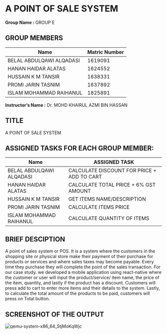 # A POINT OF SALE SYSTEM


**Group Name :** GROUP E


## GROUP MEMBERS  

**Name**                            | **Matric Number**
----------------------------------- | -------------
BELAL ABDULQAWI ALQADASI            | 1619091
HANAN HAIDAR ALATAS                 | 1624552
HUSSAIN K M TANSIR                  | 1638331
PROMI JARIN TASNIM                  | 1637892
ISLAM MOHAMMAD RAIHANUL             | 1825891




**Instructor’s Name :** Dr. MOHD KHAIRUL AZMI BIN HASSAN




## TITLE 
A POINT OF SALE SYSTEM


## ASSIGNED TASKS FOR EACH GROUP MEMBER: 
**Name**                            | **ASSIGNED TASK**
----------------------------------- | -------------
BELAL ABDULQAWI ALQADASI            | CALCULATE DISCOUNT FOR PRICE + ADD TO CART 
HANAN HAIDAR ALATAS                 | CALCULATE TOTAL PRICE + 6% GST AMOUNT
HUSSAIN K M TANSIR                  | GET ITEMS NAME/DESCRIPTION
PROMI JARIN TASNIM                  | CALCULATE ITEMS PRICE
ISLAM MOHAMMAD RAIHANUL             | CALCULATE QUANTITY OF ITEMS 



## BRIEF DESCIPTION
A point of sales system or POS. It is a system where the customers 
in the shopping site or physical store make their payment of their 
purchase for products or services and where sales taxes may become 
payable. Every time they purchase they will complete the point of 
the sales transaction.
For our case study. we developed a mobile application using 
react-native where the customer or user will input the 
product/service/ item name, the price of the item, quantity, and 
lastly if the product has a discount. Customers will press add to 
cart to enter more items and their details to the system. Lastly, 
to calculate the total amount of the products to be paid, customers 
will press on Total button.



## SCREENSHOT OF THE OUTPUT

![qemu-system-x86_64_5tjMoKqWjc](https://user-images.githubusercontent.com/74839789/115581180-58300d80-a2fa-11eb-9f13-11051bc14a4c.jpg)




